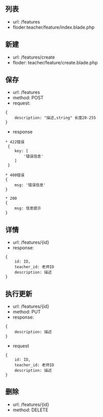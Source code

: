 ## 列表
* url: /features
* floder:teacher/feature/index.blade.php

## 新建
* url: /features/create
* floder: teacher/feature/create.blade.php

## 保存
* url: /features
* method: POST
* request:
```
{
    description: "描述,string" 长度20-255
}
```
* response
```
* 422错误
 {
    key: [
        '错误信息'
    ]
 }

* 400错误
{
    msg: '错误信息'
}

* 200
{
    msg: 信息提示
}

```

## 详情
* url: /features/{id}
* response:
```
{
    id: ID,
    teacher_id: 老师ID
    description: 描述
}
```

## 执行更新
* url: /features/{id}
* method: PUT
* response:
```
{
    description: 描述
}
```
* request
```
{
    id: ID,
    teacher_id: 老师ID
    description: 描述
}
```

## 删除
* url: /features/{id}
* method: DELETE
